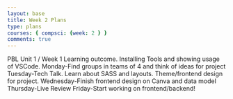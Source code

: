 ```yaml
---
layout: base
title: Week 2 Plans
type: plans
courses: { compsci: {week: 2 } }
comments: true
---
```


PBL Unit 1 / Week 1
Learning outcome. Installing Tools and showing usage of VSCode.
Monday-Find groups in teams of 4 and think of ideas for project
Tuesday-Tech Talk. Learn about SASS and layouts. Theme/frontend design for project.
Wednesday-Finish frontend design on Canva and data model
Thursday-Live Review
Friday-Start working on frontend/backend!
